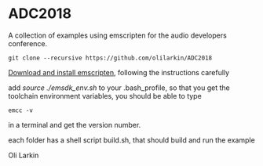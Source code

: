 # ADC2018
A collection of examples using emscripten for the audio developers conference.

```
git clone --recursive https://github.com/olilarkin/ADC2018
```

[Download and install emscripten](http://kripken.github.io/emscripten-site/docs/getting_started/downloads.html), following the instructions carefully

add *source ./emsdk_env.sh* to your .bash_profile, so that you get the toolchain environment variables, you should be able to type

```emcc -v```

in a terminal and get the version number.

each folder has a shell script build.sh, that should build and run the example

Oli Larkin


